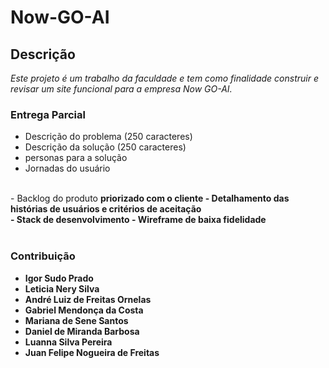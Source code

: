 # Now-GO-AI

## Descrição
_Este projeto é um trabalho da faculdade e tem como finalidade construir e revisar um site funcional para a empresa Now GO-AI.
<br>_

### Entrega Parcial
- Descrição do problema (250 caracteres)
- Descrição da solução (250 caracteres)
- personas para a solução
- Jornadas do usuário
<br>
- Backlog do produto <b>priorizado<b> com o cliente
- Detalhamento das histórias de usuários e critérios de aceitação
<br>
- Stack de desenvolvimento
- Wireframe de baixa fidelidade
<br><br>

### Contribuição
- Igor Sudo Prado
- Leticia Nery Silva
- André Luiz de Freitas Ornelas
- Gabriel Mendonça da Costa
- Mariana de Sene Santos
- Daniel  de Miranda Barbosa
- Luanna Silva Pereira
- Juan Felipe Nogueira de Freitas
